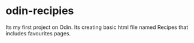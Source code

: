 # odin-recipies

Its my first project on Odin.
Its creating basic html file named Recipes that includes favourites pages.